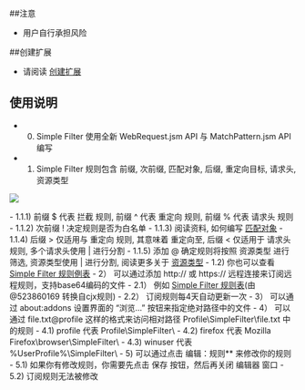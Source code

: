 ##注意

- 用户自行承担风险

##创建扩展

- 请阅读 <a href="https://goo.gl/9aM7i7">创建扩展</a>

## 使用说明

- 0) Simple Filter 使用全新 WebRequest.jsm API 与 MatchPattern.jsm API 编写
- 1) Simple Filter 规则包含 前缀, 次前缀, 匹配对象, 后缀, 重定向目标, 请求头, 资源类型
<p><img src="http://i66.tinypic.com/fvxl05.png"></p>
    - 1.1.1) 前缀 $ 代表 拦截 规则, 前缀 ^ 代表 重定向 规则, 前缀 % 代表 请求头 规则
    - 1.1.2) 次前缀 ! 决定规则是否为白名单
    - 1.1.3) 阅读资料, 如何编写 <a href="https://goo.gl/sZzTgN">匹配对象</a>
    - 1.1.4) 后缀 > 仅适用与 重定向 规则, 其意味着 重定向至, 后缀 < 仅适用于 请求头 规则, 多个请求头使用 | 进行分割
    - 1.1.5) 添加 @ 确定规则将按照 资源类型 进行筛选, 资源类型使用 | 进行分割, 阅读更多关于 <a href="https://goo.gl/wVla5U">资源类型</a>
  - 1.2) 你也可以查看 <a href="https://goo.gl/veiWJZ">Simple Filter 规则例表</a>
- 2） 可以通过添加 http:// 或 https:// 远程连接来订阅远程规则，支持base64编码的文件
  - 2.1） 例如 <a href="https://goo.gl/Nf0B0a">Simple Filter 规则表</a>(由 @523860169 转换自cjx规则)
  - 2.2） 订阅规则每4天自动更新一次
- 3） 可以通过 about:addons 设置界面的 “浏览...” 按钮来指定绝对路径中的文件
- 4） 可以通过 file.txt@profile 这样的格式来访问相对路径 Profile\SimpleFilter\file.txt 中的规则
  - 4.1) profile 代表 Profile\SimpleFilter\
  - 4.2) firefox 代表 Mozilla Firefox\browser\SimpleFilter\
  - 4.3) winuser 代表 %UserProfile%\SimpleFilter\
- 5) 可以通过点击 编辑：规则** 来修改你的规则
  - 5.1) 如果你有修改规则，你需要先点击 保存 按钮，然后再关闭 编辑器 窗口
  - 5.2) 订阅规则无法被修改
